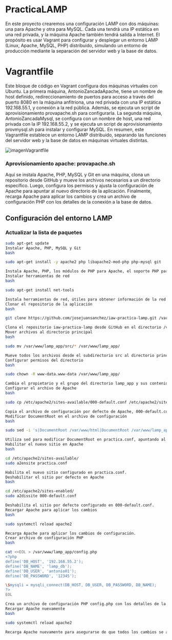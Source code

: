 # **PracticaLAMP**
En este proyecto crearemos una configuración LAMP con dos máquinas: una para Apache y otra para MySQL. Cada una tendrá una IP estática en una red privada, y la máquina Apache también tendrá salida a Internet. El propósito es usar Vagrant para configurar y desplegar un entorno LAMP (Linux, Apache, MySQL, PHP) distribuido, simulando un entorno de producción mediante la separación del servidor web y la base de datos.

# **Vagrantfile**
Este bloque de código en Vagrant configura dos máquinas virtuales con Ubuntu. La primera máquina, AntonioZancadaApache, tiene un nombre de host definido, redireccionamiento de puertos para acceso a través del puerto 8080 en la máquina anfitriona, una red privada con una IP estática 192.168.55.1, y conexión a la red pública. Además, se ejecuta un script de aprovisionamiento provapache.sh para configurarla. La segunda máquina, AntonioZancadaMysql, se configura con un nombre de host, una red privada con la IP 192.168.55.2, y se ejecuta un script de aprovisionamiento provmysql.sh para instalar y configurar MySQL. En resumen, este Vagrantfile establece un entorno LAMP distribuido, separando las funciones del servidor web y la base de datos en máquinas virtuales distintas. 

![imagenVagrantfile](https://github.com/user-attachments/assets/5eb8d062-c53b-4fc7-9d63-119c81ffa68c)

### **Aprovisionamiento apache: provapache.sh**
Aquí se instala Apache, PHP, MySQL y Git en una máquina, clona un repositorio desde GitHub y mueve los archivos necesarios a un directorio específico. Luego, configura los permisos y ajusta la configuración de Apache para apuntar al nuevo directorio de la aplicación. Finalmente, recarga Apache para aplicar los cambios y crea un archivo de configuración PHP con los detalles de la conexión a la base de datos.

## Configuración del entorno LAMP

### Actualizar la lista de paquetes
```bash
sudo apt-get update
Instalar Apache, PHP, MySQL y Git
bash

sudo apt-get install -y apache2 php libapache2-mod-php php-mysql git

Instala Apache, PHP, los módulos de PHP para Apache, el soporte PHP para MySQL y Git, todo de una vez.
Instalar herramientas de red
bash

sudo apt-get install net-tools

Instala herramientas de red, útiles para obtener información de la red.
Clonar el repositorio de la aplicación
bash

git clone https://github.com/josejuansanchez/iaw-practica-lamp.git /var/www/lamp_app/

Clona el repositorio iaw-practica-lamp desde GitHub en el directorio /var/www/lamp_app/.
Mover archivos al directorio principal
bash

sudo mv /var/www/lamp_app/src/* /var/www/lamp_app/

Mueve todos los archivos desde el subdirectorio src al directorio principal lamp_app.
Configurar permisos del directorio
bash

sudo chown -R www-data.www-data /var/www/lamp_app/

Cambia el propietario y el grupo del directorio lamp_app y sus contenidos a www-data, el usuario y grupo utilizado por el servidor web Apache.
Configurar el archivo de Apache
bash

sudo cp /etc/apache2/sites-available/000-default.conf /etc/apache2/sites-available/practica.conf

Copia el archivo de configuración por defecto de Apache, 000-default.conf, a un nuevo archivo llamado practica.conf.
Modificar DocumentRoot en el archivo de configuración
bash

sudo sed -i 's|DocumentRoot /var/www/html|DocumentRoot /var/www/lamp_app|' /etc/apache2/sites-available/practica.conf

Utiliza sed para modificar DocumentRoot en practica.conf, apuntando al directorio lamp_app.
Habilitar el nuevo sitio en Apache
bash

cd /etc/apache2/sites-available/
sudo a2ensite practica.conf

Habilita el nuevo sitio configurado en practica.conf.
Deshabilitar el sitio por defecto en Apache
bash

cd /etc/apache2/sites-enabled/
sudo a2dissite 000-default.conf

Deshabilita el sitio por defecto configurado en 000-default.conf.
Recargar Apache para aplicar los cambios
bash

sudo systemctl reload apache2

Recarga Apache para aplicar los cambios de configuración.
Crear archivo de configuración PHP
bash

cat <<EOL > /var/www/lamp_app/config.php
<?php
define('DB_HOST', '192.168.55.2');
define('DB_NAME', 'lamp_db');
define('DB_USER', 'antonio01');
define('DB_PASSWORD', '12345');

\$mysqli = mysqli_connect(DB_HOST, DB_USER, DB_PASSWORD, DB_NAME);
?>
EOL

Crea un archivo de configuración PHP config.php con los detalles de la conexión a la base de datos y lo guarda en el directorio de la aplicación.
Recargar Apache nuevamente
bash

sudo systemctl reload apache2

Recarga Apache nuevamente para asegurarse de que todos los cambios se apliquen correctamente.



